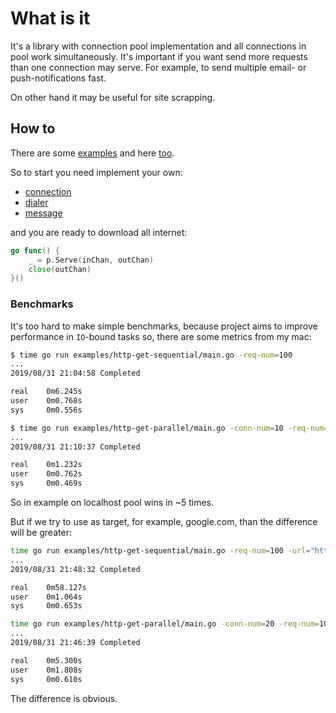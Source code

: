 # What is it

It's a library with connection pool implementation and all connections in pool work simultaneously.
 It's important if you want send more requests than one connection may serve. For example, to send
 multiple email- or push-notifications fast.

On other hand it may be useful for site scrapping.

## How to

There are some [examples](./examples/http-get-parallel/main.go) and here [too](./pkg/pool/implementation_test.go).

So to start you need implement your own:

- [connection](./pkg/connection/interfaces.go)
- [dialer](./pkg/connection/interfaces.go)
- [message](./pkg/message/interfaces.go)

and you are ready to download all internet:
```go
go func() {
    _ = p.Serve(inChan, outChan)
    close(outChan)
}()
```

### Benchmarks

It's too hard to make simple benchmarks, because project aims to
 improve performance in `IO`-bound tasks so, there are some metrics
 from my mac:

```bash
$ time go run examples/http-get-sequential/main.go -req-num=100
...
2019/08/31 21:04:58 Completed

real    0m6.245s
user    0m0.768s
sys     0m0.556s
```

```bash
$ time go run examples/http-get-parallel/main.go -conn-num=10 -req-num=100
...
2019/08/31 21:10:37 Completed

real    0m1.232s
user    0m0.762s
sys     0m0.469s
```

So in example on localhost pool wins in ~5 times.

But if we try to use as target, for example, google.com, than the difference will be greater:

```bash
time go run examples/http-get-sequential/main.go -req-num=100 -url="https://google.com"
...
2019/08/31 21:48:32 Completed

real    0m58.127s
user    0m1.064s
sys     0m0.653s
```

```bash
time go run examples/http-get-parallel/main.go -conn-num=20 -req-num=100 -url="https://google.com"
...
2019/08/31 21:46:39 Completed

real    0m5.300s
user    0m1.808s
sys     0m0.610s
```

The difference is obvious.
